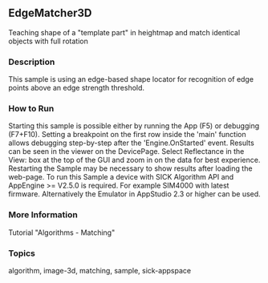 ## EdgeMatcher3D

Teaching shape of a "template part" in heightmap and match identical objects with full rotation

### Description

This sample is using an edge-based shape locator for recognition of edge points
above an edge strength threshold.

### How to Run

Starting this sample is possible either by running the App (F5) or
debugging (F7+F10). Setting a breakpoint on the first row inside the 'main'
function allows debugging step-by-step after the 'Engine.OnStarted' event.
Results can be seen in the viewer on the DevicePage.
Select Reflectance in the View: box at the top of the GUI and zoom in on the
data for best experience.
Restarting the Sample may be necessary to show results after loading the web-page.
To run this Sample a device with SICK Algorithm API and AppEngine >= V2.5.0 is
required. For example SIM4000 with latest firmware. Alternatively the Emulator
in AppStudio 2.3 or higher can be used.

### More Information

Tutorial "Algorithms - Matching"

### Topics

algorithm, image-3d, matching, sample, sick-appspace